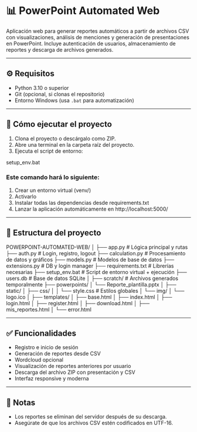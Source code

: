 # 📊 PowerPoint Automated Web

Aplicación web para generar reportes automáticos a partir de archivos CSV con visualizaciones, análisis de menciones y generación de presentaciones en PowerPoint. Incluye autenticación de usuarios, almacenamiento de reportes y descarga de archivos generados.

---

## ⚙️ Requisitos

- Python 3.10 o superior
- Git (opcional, si clonas el repositorio)
- Entorno Windows (usa `.bat` para automatización)

---

## 🚀 Cómo ejecutar el proyecto

1. Clona el proyecto o descárgalo como ZIP.
2. Abre una terminal en la carpeta raíz del proyecto.
3. Ejecuta el script de entorno:

setup_env.bat

### Este comando hará lo siguiente:
1. Crear un entorno virtual (venv/)
2. Activarlo
3. Instalar todas las dependencias desde requirements.txt
4. Lanzar la aplicación automáticamente en http://localhost:5000/

---

## 🧩 Estructura del proyecto

POWERPOINT-AUTOMATED-WEB/
│
├── app.py                   # Lógica principal y rutas
├── auth.py                  # Login, registro, logout
├── calculation.py           # Procesamiento de datos y gráficos
├── models.py                # Modelos de base de datos
├── extensions.py            # DB y login manager
├── requirements.txt         # Librerías necesarias
├── setup_env.bat            # Script de entorno virtual + ejecución
├── users.db                 # Base de datos SQLite
│
├── scratch/                 # Archivos generados temporalmente
├── powerpoints/
│   └── Reporte_plantilla.pptx
│
├── static/
│   ├── css/
│   │   └── style.css        # Estilos globales
│   └── img/
│       └── logo.ico
│
├── templates/
│   ├── base.html
│   ├── index.html
│   ├── login.html
│   ├── register.html
│   ├── download.html
│   ├── mis_reportes.html
│   └── error.html

---

## ✅ Funcionalidades

* Registro e inicio de sesión
* Generación de reportes desde CSV
* Wordcloud opcional
* Visualización de reportes anteriores por usuario
* Descarga del archivo ZIP con presentación y CSV
* Interfaz responsive y moderna

---

## 📌 Notas

* Los reportes se eliminan del servidor después de su descarga.
* Asegúrate de que los archivos CSV estén codificados en UTF-16.

